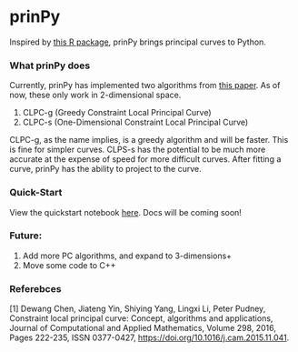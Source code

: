 # prinPy

Inspired by [this R package](https://github.com/rcannood/princurve), prinPy brings principal curves to Python. 

### What prinPy does
Currently, prinPy has implemented two algorithms from [this paper](https://www.sciencedirect.com/science/article/pii/S0377042715005956). As of now, these only work in 2-dimensional space. 

1. CLPC-g (Greedy Constraint Local Principal Curve)
2. CLPC-s (One-Dimensional Constraint Local Principal Curve)

CLPC-g, as the name implies, is a greedy algorithm and will be faster. This is fine for simpler curves. CLPS-s has the potential to be much more accurate at the expense of speed for more difficult curves. After fitting a curve, prinPy has the ability to project to the curve.

### Quick-Start
View the quickstart notebook [here](). Docs will be coming soon!

### Future:
1. Add more PC algorithms, and expand to 3-dimensions+
2. Move some code to C++

### Referebces
\[1\] Dewang Chen, Jiateng Yin, Shiying Yang, Lingxi Li, Peter Pudney,
Constraint local principal curve: Concept, algorithms and applications,
Journal of Computational and Applied Mathematics,
Volume 298,
2016,
Pages 222-235,
ISSN 0377-0427,
https://doi.org/10.1016/j.cam.2015.11.041.

